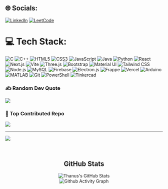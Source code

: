 ## 🌐 Socials:
[![LinkedIn](https://img.shields.io/badge/LinkedIn-%230077B5.svg?logo=linkedin&logoColor=white)](https://www.linkedin.com/in/sudharsan-saravanan-456544299/)
[![LeetCode](https://img.shields.io/badge/LeetCode-%23FFA116.svg?logo=leetcode&logoColor=white)](https://leetcode.com/profile/sudharsansaravanan2623)

# 💻 Tech Stack:
![C](https://img.shields.io/badge/c-%2300599C.svg?style=flat&logo=c&logoColor=white)
![C++](https://img.shields.io/badge/c++-%2300599C.svg?style=flat&logo=c%2B%2B&logoColor=white)
![HTML5](https://img.shields.io/badge/html5-%23E34F26.svg?style=flat&logo=html5&logoColor=white)
![CSS3](https://img.shields.io/badge/css3-%231572B6.svg?style=flat&logo=css3&logoColor=white)
![JavaScript](https://img.shields.io/badge/javascript-%23323330.svg?style=flat&logo=javascript&logoColor=%23F7DF1E)
![Java](https://img.shields.io/badge/java-%23ED8B00.svg?style=flat&logo=java&logoColor=white)
![Python](https://img.shields.io/badge/python-3670A0?style=flat&logo=python&logoColor=ffdd54)
![React](https://img.shields.io/badge/react-%2320232a.svg?style=flat&logo=react&logoColor=%2361DAFB)
![Next.js](https://img.shields.io/badge/next.js-%23000000.svg?style=flat&logo=next.js&logoColor=white)
![Vite](https://img.shields.io/badge/vite-%23646CFF.svg?style=flat&logo=vite&logoColor=white)
![Three.js](https://img.shields.io/badge/three.js-%23000000.svg?style=flat&logo=three.js&logoColor=white)
![Bootstrap](https://img.shields.io/badge/bootstrap-%23563D7C.svg?style=flat&logo=bootstrap&logoColor=white)
![Material UI](https://img.shields.io/badge/Material%20UI-%230081CB.svg?style=flat&logo=material-ui&logoColor=white)
![Tailwind CSS](https://img.shields.io/badge/tailwindcss-%2338B2AC.svg?style=flat&logo=tailwind-css&logoColor=white)
![Node.js](https://img.shields.io/badge/node.js-%23339933.svg?style=flat&logo=node.js&logoColor=white)
![MySQL](https://img.shields.io/badge/mysql-%2300f.svg?style=flat&logo=mysql&logoColor=white)
![Firebase](https://img.shields.io/badge/firebase-%23039BE5.svg?style=flat&logo=firebase&logoColor=white)
![Electron.js](https://img.shields.io/badge/electron-%231572B6.svg?style=flat&logo=electron&logoColor=white)
![Frappe](https://img.shields.io/badge/frappe-%23007EC6.svg?style=flat&logo=frappe&logoColor=white)
![Vercel](https://img.shields.io/badge/vercel-%23000000.svg?style=flat&logo=vercel&logoColor=white)
![Arduino](https://img.shields.io/badge/arduino-%2300979D.svg?style=flat&logo=arduino&logoColor=white)
![MATLAB](https://img.shields.io/badge/MATLAB-%230076A8.svg?style=flat&logo=mathworks&logoColor=white)
![Git](https://img.shields.io/badge/git-%23F05033.svg?style=flat&logo=git&logoColor=white)
![PowerShell](https://img.shields.io/badge/powershell-%235391FE.svg?style=flat&logo=powershell&logoColor=white)
![Tinkercad](https://img.shields.io/badge/Tinkercad-%23FF4500.svg?style=flat&logo=autodesk&logoColor=white)

### ✍️ Random Dev Quote
![](https://quotes-github-readme.vercel.app/api?type=horizontal&theme=radical)

### 🔽 Top Contributed Repo
![](https://github-contributor-stats.vercel.app/api?username=SudharsanSaravanan&limit=5&theme=dark&combine_all_yearly_contributions=true)

---
[![](https://visitcount.itsvg.in/api?id=SudharsanSaravanan&icon=0&color=0)](https://visitcount.itsvg.in)

<br>
<h2 align="center"> GitHub Stats </h2>
<div align="center">
    <img src="https://github-readme-stats.vercel.app/api?username=SudharsanSaravanan&theme=gotham&show_icons=true&hide_border=true&count_private=true" alt="Thanus's GitHub Stats" />
    <br />
    <div align="center">
      <img src="https://github-readme-activity-graph.vercel.app/graph?username=SudharsanSaravanan&theme=react-dark" alt="Github Activity Graph" />
    </div>

</div>

<!-- Proudly created with GPRM ( https://gprm.itsvg.in ) -->

